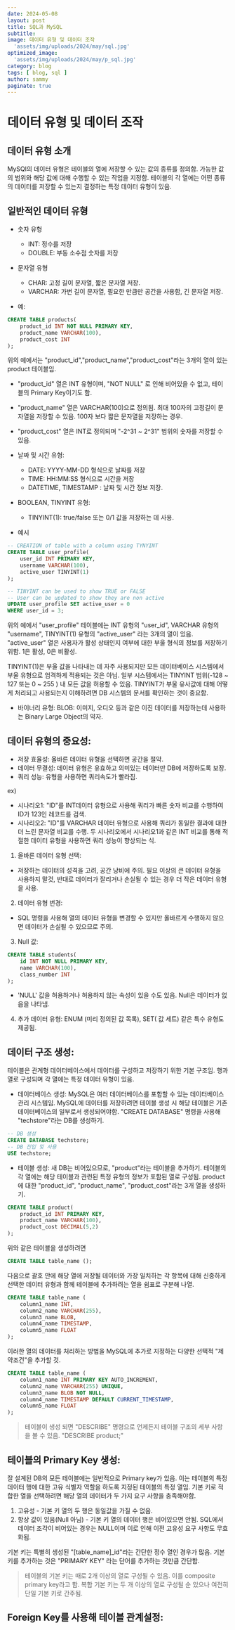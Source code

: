 ```yaml
---
date: 2024-05-08
layout: post
title: SQL과 MySQL 
subtitle:  
image: 데이터 유형 및 데이터 조작
  'assets/img/uploads/2024/may/sql.jpg'
optimized_image:    
  'assets/img/uploads/2024/may/p_sql.jpg'
category: blog
tags: [ blog, sql ]
author: sammy
paginate: true
---
```

# 데이터 유형 및 데이터 조작

## 데이터 유형 소개
MySQl의 데이터 유형은 테이블의 열에 저장할 수 있는 값의 종류를 정의함.
가능한 값의 범위와 해당 값에 대해 수행할 수 있는 작업을 지정함.
테이블의 각 열에는 어떤 종류의 데이터를 저장할 수 있는지 결정하는 특정 데이터 유형이 있음.

## 일반적인 데이터 유형
- 숫자 유형
    - INT: 정수를 저장
    - DOUBLE: 부동 소수점 숫자를 저장
- 문자열 유형
    - CHAR: 고정 길이 문자열, 짧은 문자열 저장.
    - VARCHAR: 가변 길이 문자열, 필요한 만큼만 공간을 사용함, 긴 문자열 저장.

- 예:
```sql
CREATE TABLE products(
    product_id INT NOT NULL PRIMARY KEY,
    product_name VARCHAR(100),
    product_cost INT
);
```
위의 예에서는 "product_id","product_name","product_cost"라는 3개의 열이 있는 product 테이블임.

- "product_id" 열은 INT 유형이며, "NOT NULL" 로 인해 비어있을 수 없고, 테이블의 Primary Key이기도 함.
- "product_name" 열은 VARCHAR(100)으로 정의됨. 최대 100자의 고정길이 문자열을 저장할 수 있음. 100자 보다 짧은 문자열을 저장하는 경우.
- "product_cost" 열은 INT로 정의되며 "-2^31 ~ 2^31" 범위의 숫자를 저장할 수 있음.

- 날짜 및 시간 유형:
    * DATE: YYYY-MM-DD 형식으로 날짜를 저장
    * TIME: HH:MM:SS 형식으로 시간을 저장
    * DATETIME, TIMESTAMP : 날짜 및 시간 정보 저장.

- BOOLEAN, TINYINT 유형:
    * TINYINT(1): true/false 또는 0/1 값을 저장하는 데 사용.

- 예시
```sql
-- CREATION of table with a column using TYNYINT
CREATE TABLE user_profile(
    user_id INT PRIMARY KEY,
    username VARCHAR(100),
    active_user TINYINT(1)
);

-- TINYINT can be used to show TRUE or FALSE
-- User can be updated to show they are non active
UPDATE user_profile SET active_user = 0
WHERE user_id = 3;
```
위의 예에서 "user_profile" 테이블에는 INT 유형의 "user_id", VARCHAR 유형의 "username", TINYINT(1) 유형의 "active_user" 라는 3개의 열이 있음.
"active_user" 열은 사용자가 활성 상태인지 여부에 대한 부울 형식의 정보를 저장하기 위함. 1은 활성, 0은 비활성.

TINYINT(1)은 부울 값을 나타내는 데 자주 사용되지만 모든 데이터베이스 시스템에서 부울 유형으로 엄격하게 적용되는 것은 아님. 일부 시스템에서는 TINYINT 범위(-128 ~ 127 또는 0 ~ 255 ) 내 모든 값을 허용할 수 있음. TINYINT가 부울 유사값에 대해 어떻게 처리되고 사용되는지 이해하려면 DB 시스템의 문서를 확인하는 것이 중요함.

- 바이너리 유형:
BLOB: 이미지, 오디오 등과 같은 이진 데이터를 저장하는데 사용하는 Binary Large Object의 약자.

## 데이터 유형의 중요성:
- 저장 효율성: 올바른 데이터 유형을 선택하면 공간을 절약.
- 데이터 무결성: 데이터 유형은 유효하고 의미있는 데이터만 DB에 저장하도록 보장.
- 쿼리 성능: 유형을 사용하면 쿼리속도가 빨라짐.

ex) 
- 시나리오1: "ID"를 INT데이터 유형으로 사용해 쿼리가 빠른 숫자 비교를 수행하여 ID가 123인 레코드를 검색.
- 시나리오2: "ID"를 VARCHAR 데이터 유형으로 사용해 쿼리가 동일한 결과에 대한 더 느린 문자열 비교를 수행.
두 시나리오에서 시나리오1과 같은 INT 비교를 통해 적절한 데이터 유형을 사용하면 쿼리 성능이 향상되는 식.

1. 올바른 데이터 유형 선택:
- 저장하는 데이터의 성격을 고려, 공간 낭비에 주의. 필요 이상의 큰 데이터 유형을 사용하지 말것, 반대로 데이터가 잘리거나 손실될 수 있는 경우 더 작은 데이터 유형을 사용.
2. 데이터 유형 번경:
- SQL 명령을 사용해 열의 데이터 유형을 변경할 수 있지만 올바르게 수행하지 않으면 데이터가 손실될 수 있으므로 주의.
3. Null 값:
```sql
CREATE TABLE students(
    id INT NOT NULL PRIMARY KEY,
    name VARCHAR(100),
    class_number INT
);
```
- 'NULL' 값을 허용하거나 허용하지 않는 속성이 있을 수도 있음. Null은 데이터가 없음을 나타냄.

4. 추가 데이터 유형: ENUM (미리 정의된 값 목록), SET( 값 세트) 같은 특수 유형도 제공됨.

## 데이터 구조 생성:
테이블은 관계형 데이터베이스에서 데이터를 구성하고 저장하기 위한 기본 구조임. 행과 열로 구성되며 각 열에는 특정 데이터 유형이 있음.

- 데이터베이스 생성:
MySQL은 여러 데이터베이스를 포함할 수 있는 데이터베이스 관리 시스템임. MySQL에 데이터를 저장하려면 테이블 생성 시 해당 테이블은 기존 데이터베이스의 일부로서 생성되어야함.
"CREATE DATABASE" 명령을 사용해 "techstore"라는 DB를 생성하기.

```sql
-- DB 생성
CREATE DATABASE techstore;
-- DB 진입 및 사용
USE techstore;
```

- 테이블 생성:
새 DB는 비어있으므로, "product"라는 테이블을 추가하기.
테이블의 각 열에는 해당 테이블과 관련된 특정 유형의 정보가 포함된 열로 구성됨. product에 대한 "product_id", "product_name", "product_cost"라는 3개 열을 생성하기.

```sql
CREATE TABLE product(
    product_id INT PRIMARY KEY,
    product_name VARCHAR(100),
    product_cost DECIMAL(5,2)
);
```
위와 같은 테이블을 생성하려면
```sql
CREATE TABLE table_name ();
```
다음으로 괄호 안에 해당 열에 저장될 데이터와 가장 일치하는 각 항목에 대해 신중하게 선택한 데이터 유형과 함께 테이블에 추가하려는 열을 쉼표로 구분해 나열.
```SQL
CREATE TABLE table_name (
    column1_name INT,
    column2_name VARCHAR(255),
    column3_name BLOB,
    column4_name TIMESTAMP,
    column5_name FLOAT
);
```
이러한 열의 데이터를 처리하는 방법을 MySQL에 추가로 지정하는 다양한 선택적 "제약조건"을 추가할 것.
```SQL
CREATE TABLE table_name (
    column1_name INT PRIMARY KEY AUTO_INCREMENT,
    column2_name VARCHAR(255) UNIQUE,
    column3_name BLOB NOT NULL,
    column4_name TIMESTAMP DEFAULT CURRENT_TIMESTAMP,
    column5_name FLOAT
);
```

> 테이블이 생성 되면  "DESCRIBE" 명령으로 언제든지 테이블 구조의 세부 사항을 볼 수 있음. 
"DESCRIBE product;"

## 테이블의 Primary Key 생성:
잘 설계된 DB의 모든 테이블에는 일반적으로 Primary key가 있음.
이는 테이블의 특정 데이터 행에 대한 고유 식별자 역할을 하도록 지정된 테이블의 특정 열임. 기본 키로 적합한 열을 선택하려면 해당 열의 데이터가 두 가지 요구 사항을 충족해야함.
1. 고유성 - 기본 키 열의 두 행은 동일값을 가질 수 없음. 
2. 항상 값이 있음(Null 아님) - 기본 키 열의 데이터 행은 비어있으면 안됨. SQL에서 데이터 조각이 비어있는 경우는 NULL이며 이로 인해 이전 고유성 요구 사항도 무효화됨.

기본 키는 특별히 생성된 "[table_name]_id"라는 간단한 정수 열인 경우가 많음. 기본 키를 추가하는 것은 "PRIMARY KEY" 라는 단어를 추가하는 것만큼 간단함.

> 테이블의 기본 키는 때로 2개 이상의 열로 구성될 수 있음. 이를 composite primary key라고 함.
복합 기본 키는 두 개 이상의 열로 구성될 순 있으나 여전히 단일 기본 키로 간주됨.

## Foreign Key를 사용해 테이블 관계설정:


